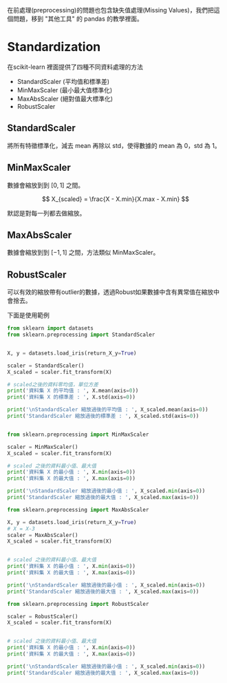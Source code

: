 <script src="https://cdn.mathjax.org/mathjax/latest/MathJax.js?config=TeX-AMS-MML_HTMLorMML" type="text/javascript"></script>
<script type="text/x-mathjax-config">
MathJax.Hub.Config({
    tex2jax: {
    inlineMath: [ ["$","$"], ["\(","\)"] ],
    processEscapes: true
    }
});
</script>



在前處理(preprocessing)的問題也包含缺失值處理(Missing Values)，我們把這個問題，移到 "其他工具" 的 pandas 的教學裡面。




# Standardization
在scikit-learn 裡面提供了四種不同資料處理的方法

* StandardScaler (平均值和標準差)
* MinMaxScaler (最小最大值標準化)
* MaxAbsScaler (絕對值最大標準化)
* RobustScaler

## StandardScaler
將所有特徵標準化，減去 mean 再除以 std，使得數據的 mean 為 $0$，std 為 $1$。

## MinMaxScaler
數據會縮放到到 $[0,1]$ 之間。

$$
X_{scaled} = \frac{X - X.min}{X.max - X.min}
$$

默認是對每一列都去做縮放。

## MaxAbsScaler
數據會縮放到到 $[-1,1]$ 之間，方法類似 MinMaxScaler。


## RobustScaler
可以有效的縮放帶有outlier的數據，透過Robust如果數據中含有異常值在縮放中會捨去。



下面是使用範例




```python 
from sklearn import datasets
from sklearn.preprocessing import StandardScaler


X, y = datasets.load_iris(return_X_y=True)

scaler = StandardScaler()
X_scaled = scaler.fit_transform(X)

# scaled之後的資料零均值，單位方差  
print('資料集 X 的平均值 : ', X.mean(axis=0))
print('資料集 X 的標準差 : ', X.std(axis=0))

print('\nStandardScaler 縮放過後的平均值 : ', X_scaled.mean(axis=0))
print('StandardScaler 縮放過後的標準差 : ', X_scaled.std(axis=0))



```


```python 
from sklearn.preprocessing import MinMaxScaler

scaler = MinMaxScaler()
X_scaled = scaler.fit_transform(X)

# scaled 之後的資料最小值、最大值  
print('資料集 X 的最小值 : ', X.min(axis=0))
print('資料集 X 的最大值 : ', X.max(axis=0))

print('\nStandardScaler 縮放過後的最小值 : ', X_scaled.min(axis=0))
print('StandardScaler 縮放過後的最大值 : ', X_scaled.max(axis=0))


```


```python 
from sklearn.preprocessing import MaxAbsScaler

X, y = datasets.load_iris(return_X_y=True)
# X = X-3
scaler = MaxAbsScaler()
X_scaled = scaler.fit_transform(X)


# scaled 之後的資料最小值、最大值  
print('資料集 X 的最小值 : ', X.min(axis=0))
print('資料集 X 的最大值 : ', X.max(axis=0))

print('\nStandardScaler 縮放過後的最小值 : ', X_scaled.min(axis=0))
print('StandardScaler 縮放過後的最大值 : ', X_scaled.max(axis=0))


```


```python 
from sklearn.preprocessing import RobustScaler

scaler = RobustScaler()
X_scaled = scaler.fit_transform(X)


# scaled 之後的資料最小值、最大值  
print('資料集 X 的最小值 : ', X.min(axis=0))
print('資料集 X 的最大值 : ', X.max(axis=0))

print('\nStandardScaler 縮放過後的最小值 : ', X_scaled.min(axis=0))
print('StandardScaler 縮放過後的最大值 : ', X_scaled.max(axis=0))


```
